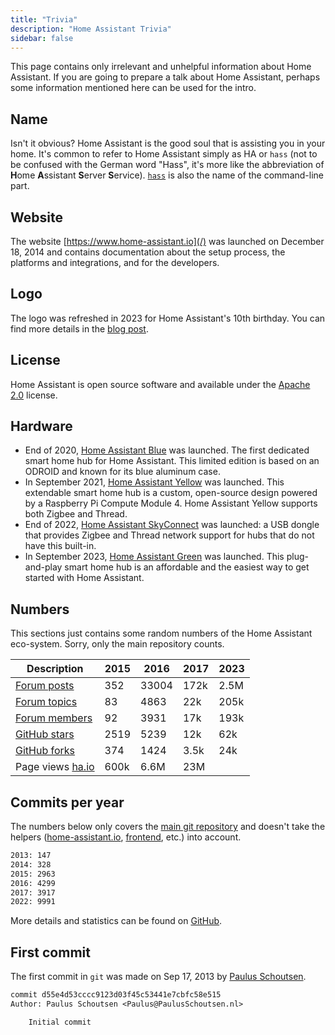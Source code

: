 ```yaml
---
title: "Trivia"
description: "Home Assistant Trivia"
sidebar: false
---
```


This page contains only irrelevant and unhelpful information about Home Assistant. If you are going to prepare a talk about Home Assistant, perhaps some information mentioned here can be used for the intro.

## Name

Isn't it obvious? Home Assistant is the good soul that is assisting you in your home. It's common to refer to Home Assistant simply as HA or `hass` (not to be confused with the German word "Hass", it's more like the abbreviation of **H**ome **A**ssistant **S**erver **S**ervice). [`hass`](/docs/tools/hass/) is also the name of the command-line part.

## Website

The website [https://www.home-assistant.io](/) was launched on December 18, 2014 and contains documentation about the setup process, the platforms and integrations, and for the developers.

## Logo

The logo was refreshed in 2023 for Home Assistant's 10th birthday. You can find more details in the [blog post](/blog/2023/09/17/a-refreshed-logo-for-home-assistant/).

## License

Home Assistant is open source software and available under the [Apache 2.0](https://www.apache.org/licenses/LICENSE-2.0) license.

## Hardware

- End of 2020, [Home Assistant Blue](/blue/) was launched. The first dedicated smart home hub for Home Assistant. This limited edition is based on an ODROID and known for its blue aluminum case.
- In September 2021, [Home Assistant Yellow](/yellow/) was launched. This extendable smart home hub is a custom, open-source design powered by a Raspberry Pi Compute Module 4. Home Assistant Yellow supports both Zigbee and Thread.
- End of 2022, [Home Assistant SkyConnect](/skyconnect/) was launched: a USB dongle that provides Zigbee and Thread network support for hubs that do not have this built-in.
- In September 2023, [Home Assistant Green](/green/) was launched. This plug-and-play smart home hub is an affordable and the easiest way to get started with Home Assistant.

## Numbers

This sections just contains some random numbers of the Home Assistant eco-system. Sorry, only the main repository counts.

| Description                                                                 | 2015 | 2016  | 2017 | 2023 |
| --------------------------------------------------------------------------- | ---- | ----- | ---- | ---- |
| [Forum posts](https://community.home-assistant.io/)                         | 352  | 33004 | 172k | 2.5M |
| [Forum topics](https://community.home-assistant.io/)                        | 83   | 4863  | 22k  | 205k |
| [Forum members](https://community.home-assistant.io/)                       | 92   | 3931  | 17k  | 193k |
| [GitHub stars](https://github.com/home-assistant/home-assistant/stargazers) | 2519 | 5239  | 12k  | 62k  |
| [GitHub forks](https://github.com/home-assistant/home-assistant/network)    | 374  | 1424  | 3.5k | 24k  |
| Page views [ha.io](/)                                                       | 600k | 6.6M  | 23M  |      |

## Commits per year

The numbers below only covers the [main git repository](https://github.com/home-assistant/home-assistant/) and doesn't take the helpers ([home-assistant.io](https://github.com/home-assistant/home-assistant.io), [frontend](https://github.com/home-assistant/frontend), etc.) into account.

```bash
2013: 147
2014: 328
2015: 2963
2016: 4299
2017: 3917
2022: 9991
```

More details and statistics can be found on [GitHub](https://github.com/home-assistant/home-assistant/graphs/contributors).

## First commit

The first commit in `git` was made on Sep 17, 2013 by [Paulus Schoutsen](https://github.com/balloob).

```txt
commit d55e4d53cccc9123d03f45c53441e7cbfc58e515
Author: Paulus Schoutsen <Paulus@PaulusSchoutsen.nl>

    Initial commit
```
